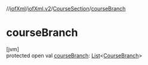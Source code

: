 //[iofXml](../../../index.md)/[iofXml.v2](../index.md)/[CourseSection](index.md)/[courseBranch](course-branch.md)

# courseBranch

[jvm]\
protected open val [courseBranch](course-branch.md): [List](https://docs.oracle.com/javase/8/docs/api/java/util/List.html)<[CourseBranch](../-course-branch/index.md)>
